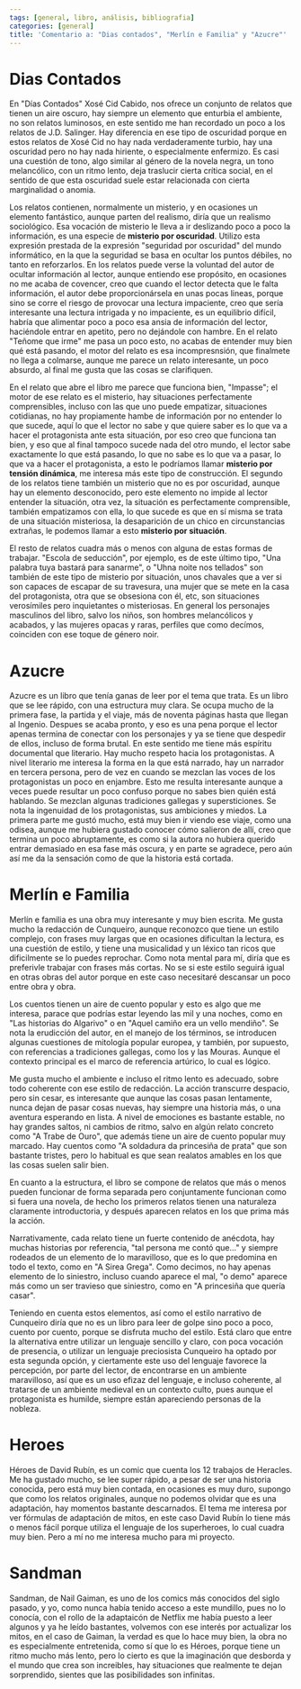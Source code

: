 ```yaml
---
tags: [general, libro, análisis, bibliografia]
categories: [general]
title: 'Comentario a: "Dias contados", "Merlín e Familia" y "Azucre"'
---
```



# Dias Contados

En "Días Contados" Xosé  Cid Cabido, nos ofrece un conjunto de relatos que tienen un aire oscuro, hay siempre un elemento que enturbia el ambiente, no son relatos luminosos, en este sentido me han recordado un poco a los relatos de J.D. Salinger. Hay diferencia en ese tipo de oscuridad porque en estos relatos de Xosé Cid no hay nada verdaderamente turbio, hay una oscuridad pero no hay nada hiriente, o especialmente enfermizo. Es casi una cuestión de tono, algo similar al género de la novela negra, un tono melancólico, con un ritmo lento, deja traslucir cierta crítica social, en el sentido de que esta oscuridad suele estar relacionada con cierta marginalidad o anomia. 

Los relatos contienen, normalmente un misterio, y en ocasiones un elemento fantástico, aunque parten del realismo, diría que un realismo sociológico. Esa vocación de misterio le lleva a ir deslizando poco a poco la información, es una especie de **misterio por oscuridad**. Utilizo esta expresión prestada de la expresión "seguridad por oscuridad" del mundo informático, en la que la seguridad se basa en ocultar los puntos débiles, no tanto en reforzarlos. En los relatos puede verse la voluntad del autor de ocultar información al lector, aunque entiendo ese propósito, en ocasiones no me acaba de covencer, creo que cuando el lector detecta que le falta información, el autor debe proporcionársela en unas pocas lineas, porque sino se corre el riesgo de provocar una lectura impaciente, creo que sería interesante una lectura intrigada y no impaciente, es un equilibrio difícil, habría que alimentar poco a poco esa ansia de información del lector, haciéndole entrar en apetito, pero no dejándole con hambre. En el relato "Teñome que irme" me pasa un poco esto, no acabas de entender muy bien qué está pasando, el motor del relato es esa incompresnsión, que finalmete no llega a colmarse, aunque me parece un relato interesante, un poco absurdo, al final me gusta que las cosas se clarifiquen. 

En el relato que abre el libro me parece que funciona bien, "Impasse"; el motor de ese relato es el misterio, hay situaciones perfectamente comprensibles, incluso con las que uno puede empatizar, situaciones cotidianas, no hay propiamente hambe de información por no entender lo que sucede, aquí lo que el lector no sabe y que quiere saber es lo que va a hacer el protagonista ante esta situación, por eso creo que funciona tan bien, y eso que al final tampoco sucede nada del otro mundo, el lector sabe exactamente lo que está pasando, lo que no sabe es lo que va a pasar, lo que va a hacer el protagonista, a esto le podríamos llamar **misterio por tensión dinámica**, me interesa más este tipo de construcción. El segundo de los relatos tiene también un misterio que no es por oscuridad, aunque hay un elemento desconocido, pero este elemento no impide al lector entender la situación, otra vez, la situación es perfectamente comprensible, también empatizamos con ella, lo que sucede es que en sí misma se trata de una situación misteriosa, la desaparición de un chico en circunstancias extrañas, le podemos llamar a esto **misterio por situación**. 

El resto de relatos cuadra más o menos con alguna de estas formas de trabajar. "Escola de seducción", por ejemplo, es de este último tipo, "Una palabra tuya bastará para sanarme", o "Uhna noite nos tellados" son también de este tipo de misterio por situación, unos chavales que a ver si son capaces de escapar de su travesura, una mujer que se mete en la casa del protagonista, otra que se obsesiona con él, etc, son situaciones verosímiles pero inquietantes o misteriosas. En general los personajes masculinos del libro, salvo los niños, son hombres melancólicos y acabados, y las mujeres opacas y raras, perfiles que como decímos, coinciden con ese toque de género noir. 

# Azucre

Azucre es un libro que tenía ganas de  leer por el tema que trata. Es un libro que se lee rápido, con una estructura muy clara. Se ocupa mucho de la primera fase, la partida y el viaje, más de noventa páginas hasta que llegan al Ingenio. Despues se acaba pronto, y eso es una pena porque el lector apenas termina de conectar con los personajes y ya se tiene que despedir de ellos, incluso de forma brutal. En este sentido me tiene más espíritu documental que literario. Hay mucho respeto hacia los protagonistas. A nivel literario me interesa la forma en la que está narrado, hay un narrador en tercera persona, pero de vez en cuando se mezclan las voces de los protagonistas un poco en enjambre. Esto me resulta interesante aunque a veces puede resultar un poco confuso porque no sabes bien quién está hablando. Se mezclan algunas tradiciones gallegas y supersticiones. Se nota la ingenuidad de los protagonistas, sus ambiciones y miedos. La primera parte me gustó mucho, está muy bien ir viendo ese viaje, como una odisea, aunque me hubiera gustado conocer cómo salieron de allí, creo que termina un poco abruptamente, es como si la autora no hubiera querido entrar demasiado en esa fase más oscura, y en parte se agradece, pero aún así me da la sensación como de que la historia está cortada.

# Merlín e Familia

Merlín e familia es una obra muy interesante y muy bien escrita. Me gusta mucho la redacción de Cunqueiro, aunque reconozco que tiene un estilo complejo, con frases muy largas que en ocasiones dificultan la lectura, es una cuestión de estilo, y tiene una musicalidad y un léxico tan ricos que dificilmente se lo puedes reprochar. Como nota mental para mí, diría que es preferivle trabajar con frases más cortas. No se si este estilo seguirá igual en otras obras del autor porque en este caso necesitaré descansar un poco entre obra y obra. 

Los cuentos tienen un aire de cuento popular y esto  es algo que me interesa, parace que podrías estar leyendo las mil y una noches, como en "Las historias  do Algarivo" o en "Aquel camiño era un vello mendiño". Se nota la erudicción del autor, en el manejo de los términos, se introducen algunas cuestiones de mitología popular europea, y también, por supuesto, con referencias a tradiciones gallegas, como los y las Mouras. Aunque el contexto principal es el marco de referencia artúrico, lo cual es lógico. 

Me gusta mucho el ambiente e incluso el ritmo lento es adecuado, sobre todo coherente con ese estilo de redacción. La acción transcurre despacio, pero sin cesar, es interesante que aunque las cosas pasan lentamente, nunca dejan de pasar cosas nuevas, hay siempre una historia más, o una aventura esperando en lista.  A nivel de emociones es bastante estable, no hay grandes saltos, ni cambios de ritmo, salvo en algún relato concreto como "A Trabe de Ouro", que además tiene un aire de cuento popular muy marcado. Hay cuentos como  "A soldadura da princesiña de prata" que son bastante tristes, pero lo habitual es que sean realatos amables en los que las cosas suelen salir bien.

En cuanto a la estructura, el libro se compone de relatos que más o menos pueden funcionar de forma separada pero conjuntamente funcionan como si fuera una novela, de hecho los primeros relatos tienen una naturaleza claramente introductoria, y después aparecen relatos en los que prima más la acción.

Narrativamente, cada relato tiene un fuerte contenido de anécdota, hay muchas historias por referencia, "tal persona me contó que..." y siempre rodeados de un elemento de lo maravilloso, que es lo que predomina en todo el texto, como en "A Sirea Grega". Como decimos, no hay apenas elemento de lo siniestro, incluso cuando aparece el mal, "o demo" aparece más como un ser travieso que siniestro, como en "A princesiña que quería casar". 

Teniendo en cuenta estos elementos, así como el estilo narrativo de Cunqueiro diría que no es un libro para leer de golpe sino poco a poco, cuento por cuento, porque se disfruta mucho del estilo. Está claro que entre la alternativa entre utilizar un lenguaje sencillo y claro, con poca vocación de presencia, o utilizar un lenguaje preciosista Cunqueiro ha optado por esta segunda opción, y ciertamente este uso del lenguaje favorece la percepción, por parte del lector, de encontrarse en un ambiente maravilloso, así que es un uso efizaz del lenguaje, e incluso coherente, al tratarse de un ambiente medieval en un contexto culto, pues aunque el protagonista es humilde, siempre están apareciendo personas de la nobleza. 

# Heroes

Héroes de David Rubín, es un comic que cuenta los 12 trabajos de Heracles. Me ha gustado mucho, se lee super rápido, a pesar de ser una historia conocida, pero está muy bien contada,  en ocasiones es muy duro, supongo que como los relatos originales, aunque no podemos olvidar que es una adaptación, hay momentos bastante descarnados. El tema me interesa por ver fórmulas de adaptación de mitos, en este caso David Rubín lo tiene más o menos fácil porque utiliza el lenguaje de los superheroes, lo cual cuadra muy bien. Pero a mí no me interesa mucho para mi proyecto.

# Sandman

Sandman, de Nail Gaiman, es uno de los comics más conocidos del siglo pasado, y yo, como nunca había tenido acceso a este mundillo, pues no lo conocía, con el rollo de la adaptaicón de Netflix me había puesto a leer algunos y ya he leído bastantes, volvemos con ese interés por actualizar los mitos, en el caso de Gaiman, la verdad es que lo hace muy bien, la obra no es especialmente entretenida, como sí que lo es Héroes, porque tiene un ritmo mucho más lento, pero lo cierto es que  la imaginación que desborda y el mundo que crea son increibles, hay situaciones que realmente te dejan sorprendido, sientes que las posibilidades son infinitas. 


